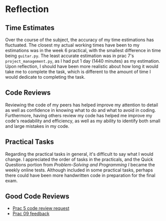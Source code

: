 # Reflection

## Time Estimates
Over the course of the subject, the accuracy of my time estimations has fluctuated. The closest my actual working times 
have been to my estimations was in the week 6 practical, with the smallest difference in time being `guitar.py`. The
least accurate estimation was in prac 7's `project_management.py`, as I had put 1 day (1440 minutes) as my estimation.
Upon reflection, I should have been more realistic about how long it would take me to complete the task, which is
different to the amount of time I would dedicate to completing the task.

## Code Reviews
Reviewing the code of my peers has helped improve my attention to detail as well as confidence in knowing what to do and
what to avoid in coding. Furthermore, having others review my code has helped me improve my code's readability and 
efficiency, as well as my ability to identify both small and large mistakes in my code.


## Practical Tasks
Regarding the practical tasks in general, it's difficult to say what I would change. I appreciated the order of tasks in
the practicals, and the Quick Questions portion from *Problem-Solving and Programming I* became the weekly online tests.
Although included in some practical tasks, perhaps there could have been more handwritten code in preparation for the
final exam.

## Good Code Reviews
- [Prac 5 code review request](https://github.com/Jimmyrynn/cp1404practicals/pull/3)
- [Prac 09 feedback](https://github.com/IestynTownsend/Iestyn_Townsend_CP1404/pull/7)
